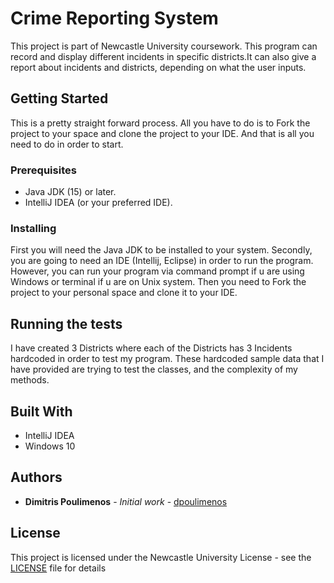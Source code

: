 # Crime Reporting System
This project is part of Newcastle University coursework.
This program can record and display different incidents in specific districts.It can also give a report about incidents 
and districts, depending on what the user inputs.

## Getting Started

This is a pretty straight forward process. All you have to do is to Fork the project to your space and clone the project
to your IDE. And that is all you need to do in order to start.

### Prerequisites

* Java JDK (15) or later.
* IntelliJ IDEA (or your preferred IDE).



### Installing

First you will need the Java JDK to be installed to your system. Secondly, you are going to
need an IDE (Intellij, Eclipse) in order to run the program. However, you can run your program via command prompt if 
u are using Windows or terminal if u are on Unix system. Then you need to Fork the project to your personal space and
clone it to your IDE.


## Running the tests

I have created  3 Districts where each of the Districts has 3 Incidents hardcoded in order to test my program.
These hardcoded sample data that I have provided are trying to test the classes, and the complexity of my methods.

## Built With

* IntelliJ IDEA
* Windows 10

## Authors

* **Dimitris Poulimenos** - *Initial work* - [dpoulimenos](https://nucode.ncl.ac.uk/c0029123)


## License

This project is licensed under the Newcastle University License - see the [LICENSE](https://github.com/dpoulimen0s/Crime-Reporting-System/blob/master/LICENSE) file for details

